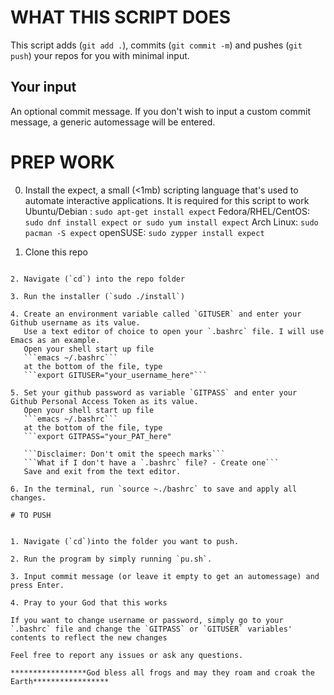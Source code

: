 # WHAT THIS SCRIPT DOES

This script adds (`git add .`), commits (`git commit -m`) and pushes (`git push`) your repos for you with minimal input.

## Your input

An optional commit message. If you don't wish to input a custom commit message, a generic automessage will be entered.


# PREP WORK

0. Install the expect, a small (<1mb) scripting language that's used to automate interactive applications. It is required for this script to work
     Ubuntu/Debian : `sudo apt-get install expect`
     Fedora/RHEL/CentOS: `sudo dnf install expect or sudo yum install expect`
     Arch Linux: `sudo pacman -S expect`
     openSUSE: `sudo zypper install expect`

1. Clone this repo
```git clone https://github.com/cincodemayo11/git-pusher.git

2. Navigate (`cd`) into the repo folder

3. Run the installer (`sudo ./install`)

4. Create an environment variable called `GITUSER` and enter your Github username as its value.
   Use a text editor of choice to open your `.bashrc` file. I will use Emacs as an example.
   Open your shell start up file
   ```emacs ~/.bashrc```
   at the bottom of the file, type
   ```export GITUSER="your_username_here"```

5. Set your github password as variable `GITPASS` and enter your Github Personal Access Token as its value.
   Open your shell start up file
   ```emacs ~/.bashrc```
   at the bottom of the file, type
   ```export GITPASS="your_PAT_here"

   ```Disclaimer: Don't omit the speech marks```
   ```What if I don't have a `.bashrc` file? - Create one```
   Save and exit from the text editor.

6. In the terminal, run `source ~./bashrc` to save and apply all changes.

# TO PUSH


1. Navigate (`cd`)into the folder you want to push.

2. Run the program by simply running `pu.sh`.

3. Input commit message (or leave it empty to get an automessage) and press Enter.

4. Pray to your God that this works

If you want to change username or password, simply go to your `.bashrc` file and change the `GITPASS` or `GITUSER` variables' contents to reflect the new changes

Feel free to report any issues or ask any questions.

*****************God bless all frogs and may they roam and croak the Earth*****************
